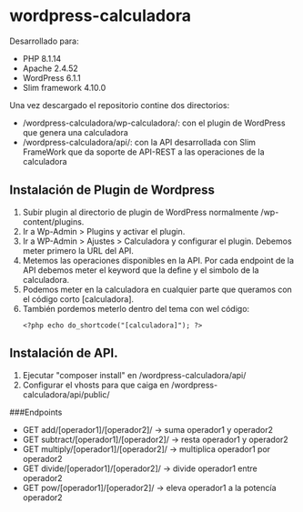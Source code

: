 # wordpress-calculadora

Desarrollado para:
- PHP 8.1.14
- Apache 2.4.52
- WordPress 6.1.1
- Slim framework 4.10.0

Una vez descargado el repositorio contine dos directorios:
- /wordpress-calculadora/wp-calculadora/: con el plugin de WordPress que genera una calculadora
- /wordpress-calculadora/api/: con la API desarrollada con Slim FrameWork que da soporte de API-REST a las operaciones de la calculadora 

## Instalación de Plugin de Wordpress
1. Subir plugin al directorio de plugin de WordPress normalmente /wp-content/plugins.
2. Ir a Wp-Admin > Plugins y activar el plugin.
3. Ir a WP-Admin > Ajustes > Calculadora y configurar el plugin. Debemos meter primero la URL del API.
4. Metemos las operaciones disponibles en la API. Por cada endpoint de la API debemos meter el keyword que la define y el simbolo de la calculadora.
5. Podemos meter en la calculadora en cualquier parte que queramos con el código corto [calculadora].
6. También pordemos meterlo dentro del tema con wel código:
    ```
    <?php echo do_shortcode("[calculadora]"); ?>
    ```

## Instalación de API.
1. Ejecutar "composer install" en /wordpress-calculadora/api/
2. Configurar el vhosts para que caiga en /wordpress-calculadora/api/public/

###Endpoints

* GET add/[operador1]/[operador2]/ -> suma operador1 y operador2
* GET subtract/[operador1]/[operador2]/ -> resta operador1 y operador2
* GET multiply/[operador1]/[operador2]/ -> multiplica operador1 por operador2
* GET divide/[operador1]/[operador2]/ -> divide operador1 entre operador2
* GET pow/[operador1]/[operador2]/ -> eleva operador1 a la potencía operador2
